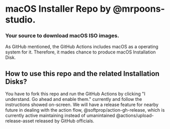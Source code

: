 # macOS Installer Repo by @mrpoons-studio.
### Your source to download macOS ISO images.

As GitHub mentioned, the GitHub Actions includes macOS as a operating system for it. Therefore, it mades chance to produce macOS Installation Disk.

## How to use this repo and the related Installation Disks?
You have to fork this repo and run the GitHub Actions by clicking "I understand. Go ahead and enable them." currently and follow the instructions showed on-screen. We will have a release feature for nearby future in dealing with the action flow, @softprop/action-gh-release, which is currently active maintaining instead of umanintained @actions/upload-release-asset released by GitHub officials.
